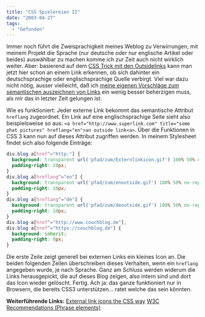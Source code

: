 ```yaml
---
title: "CSS Spielereien II"
date: "2003-04-27"
tags:
  - "Gefunden"
---
```


Immer noch führt die Zweisprachigkeit meines Weblog zu Verwirrungen, mit meinem Projekt die Sprache (nur deutsche oder nur englische Artikel oder beides) auswählbar zu machen komme ich zur Zeit auch nicht wirklich weiter. Aber: basierend auf dem [CSS Trick mit den Outsidelinks](http://www.couchblog.de/couchblog/archives/2003/03/css_spielereien_i.php "couchblog: CSS Spielereien I") kann man jetzt hier schon an einem Link erkennen, ob sich dahinter ein deutschsprachige oder englischsprachige Quelle verbirgt. Viel war dazu nicht nötig, ausser vielleicht, daß ich [meine eigenen Vorschläge zum semantischen auszeichnen von Links](http://www.couchblog.de/couchblog/archives/2002/12/xhtml_attributes_used.php "couchblog: (X)HTML attributes used") ein wenig besser beherzigen muss, als mir das in letzter Zeit gelungen ist.

Wie es funktioniert:
Jeder externe Link bekommt das semantische Attribut `hreflang` zugeordnet. Ein Link auf eine englischsprachige Seite sieht also beispielsweise so aus: `<a href="http://www.superlink.com" title="some phat pictures" hreflang="en">an outside link<a>`. Über die Funktionen in CSS 3 kann nun auf dieses Attribut zugriffen werden. In meinem Stylesheet findet sich also folgende Einträge:

```css
div.blog a[href^="http:"] {
  background: transparent url('pfad/zum/Externlinkicon.gif') 100% 50% no-repeat;
  padding-right: 10px;
}
div.blog a[hreflang^="en"] {
  background: transparent url('pfad/zum/enoutside.gif') 100% 50% no-repeat;
  padding-right: 10px;
}
div.blog a[hreflang^="de"] {
  background: transparent url('pfad/zum/deoutside.gif') 100% 50% no-repeat;
  padding-right: 10px;
}
div.blog a[href^="http://www.couchblog.de"],
div.blog a[href^="https://couchblog.de"] {
  background: inherit;
  padding-right: 0px;
}
```

Die erste Zeile zeigt generell bei externen Links ein kleines Icon an. Die beiden folgenden Zeilen überschreiben dieses Verhalten, wenn ein `hreflang` angegeben wurde, je nach Sprache. Ganz am Schluss werden widerum die Links herausgepickt, die auf dieses Blog zeigen, also intern sind und dort das Icon wieder gelöscht. Fertig. Ach ja: das ganze funktioniert nur in Browsern, die bereits CSS3 unterstützen… ratet welche das sein könnten.

**Weiterführende Links:**
[External link icons the CSS way](http://www.kryogenix.org/days/173.html " External link icons the CSS way")
[W3C Recommendations (Phrase elements)](http://www.w3.org/TR/REC-html40/struct/text.html#h-9.2.1 "W3C")
